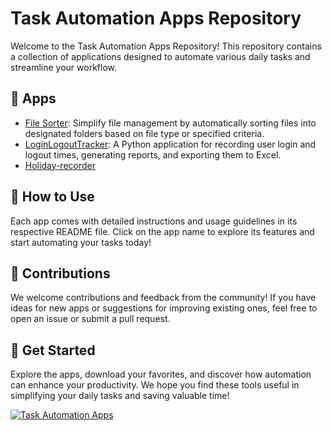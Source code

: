 # Task Automation Apps Repository

Welcome to the Task Automation Apps Repository! This repository contains a collection of applications designed to automate various daily tasks and streamline your workflow.

## 🚀 Apps

- [File Sorter](tasks/file-sorter/files-sorter.md): Simplify file management by automatically sorting files into designated folders based on file type or specified criteria.
- [LoginLogoutTracker](https://github.com/ajmalrasouli/Task-Automation-Apps/blob/main/tasks/LogTracker/logtracker.md): A Python application for recording user login and logout times, generating reports, and exporting them to Excel.
- [Holiday-recorder](https://github.com/ajmalrasouli/Task-Automation-Apps/blob/master/tasks/holiday-recorder/holiday.md)

## 📖 How to Use

Each app comes with detailed instructions and usage guidelines in its respective README file. Click on the app name to explore its features and start automating your tasks today!

## 🌟 Contributions

We welcome contributions and feedback from the community! If you have ideas for new apps or suggestions for improving existing ones, feel free to open an issue or submit a pull request.

## 🚀 Get Started

Explore the apps, download your favorites, and discover how automation can enhance your productivity. We hope you find these tools useful in simplifying your daily tasks and saving valuable time!

[![Task Automation Apps](https://img.shields.io/badge/Task%20Automation-Apps-green)](https://github.com/ajmalrasouli/Task-Automation-Apps)
